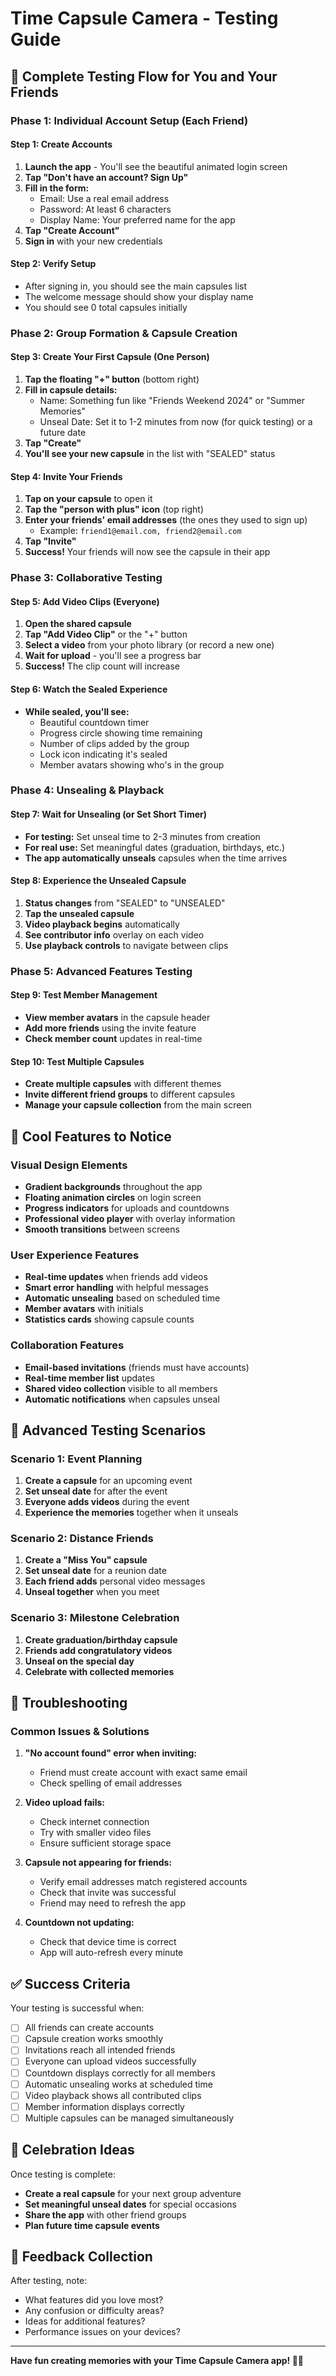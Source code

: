 # Time Capsule Camera - Testing Guide

## 🎯 Complete Testing Flow for You and Your Friends

### Phase 1: Individual Account Setup (Each Friend)

#### Step 1: Create Accounts
1. **Launch the app** - You'll see the beautiful animated login screen
2. **Tap "Don't have an account? Sign Up"**
3. **Fill in the form:**
   - Email: Use a real email address
   - Password: At least 6 characters
   - Display Name: Your preferred name for the app
4. **Tap "Create Account"**
5. **Sign in** with your new credentials

#### Step 2: Verify Setup
- After signing in, you should see the main capsules list
- The welcome message should show your display name
- You should see 0 total capsules initially

### Phase 2: Group Formation & Capsule Creation

#### Step 3: Create Your First Capsule (One Person)
1. **Tap the floating "+" button** (bottom right)
2. **Fill in capsule details:**
   - Name: Something fun like "Friends Weekend 2024" or "Summer Memories"
   - Unseal Date: Set it to 1-2 minutes from now (for quick testing) or a future date
3. **Tap "Create"**
4. **You'll see your new capsule** in the list with "SEALED" status

#### Step 4: Invite Your Friends
1. **Tap on your capsule** to open it
2. **Tap the "person with plus" icon** (top right)
3. **Enter your friends' email addresses** (the ones they used to sign up)
   - Example: `friend1@email.com, friend2@email.com`
4. **Tap "Invite"**
5. **Success!** Your friends will now see the capsule in their app

### Phase 3: Collaborative Testing

#### Step 5: Add Video Clips (Everyone)
1. **Open the shared capsule**
2. **Tap "Add Video Clip"** or the "+" button
3. **Select a video** from your photo library (or record a new one)
4. **Wait for upload** - you'll see a progress bar
5. **Success!** The clip count will increase

#### Step 6: Watch the Sealed Experience
- **While sealed, you'll see:**
  - Beautiful countdown timer
  - Progress circle showing time remaining
  - Number of clips added by the group
  - Lock icon indicating it's sealed
  - Member avatars showing who's in the group

### Phase 4: Unsealing & Playback

#### Step 7: Wait for Unsealing (or Set Short Timer)
- **For testing:** Set unseal time to 2-3 minutes from creation
- **For real use:** Set meaningful dates (graduation, birthdays, etc.)
- **The app automatically unseals** capsules when the time arrives

#### Step 8: Experience the Unsealed Capsule
1. **Status changes** from "SEALED" to "UNSEALED"
2. **Tap the unsealed capsule**
3. **Video playback begins** automatically
4. **See contributor info** overlay on each video
5. **Use playback controls** to navigate between clips

### Phase 5: Advanced Features Testing

#### Step 9: Test Member Management
- **View member avatars** in the capsule header
- **Add more friends** using the invite feature
- **Check member count** updates in real-time

#### Step 10: Test Multiple Capsules
- **Create multiple capsules** with different themes
- **Invite different friend groups** to different capsules
- **Manage your capsule collection** from the main screen

## 🎨 Cool Features to Notice

### Visual Design Elements
- **Gradient backgrounds** throughout the app
- **Floating animation circles** on login screen
- **Progress indicators** for uploads and countdowns
- **Professional video player** with overlay information
- **Smooth transitions** between screens

### User Experience Features
- **Real-time updates** when friends add videos
- **Smart error handling** with helpful messages
- **Automatic unsealing** based on scheduled time
- **Member avatars** with initials
- **Statistics cards** showing capsule counts

### Collaboration Features
- **Email-based invitations** (friends must have accounts)
- **Real-time member list** updates
- **Shared video collection** visible to all members
- **Automatic notifications** when capsules unseal

## 🚀 Advanced Testing Scenarios

### Scenario 1: Event Planning
1. **Create a capsule** for an upcoming event
2. **Set unseal date** for after the event
3. **Everyone adds videos** during the event
4. **Experience the memories** together when it unseals

### Scenario 2: Distance Friends
1. **Create a "Miss You" capsule**
2. **Set unseal date** for a reunion date
3. **Each friend adds** personal video messages
4. **Unseal together** when you meet

### Scenario 3: Milestone Celebration
1. **Create graduation/birthday capsule**
2. **Friends add congratulatory videos**
3. **Unseal on the special day**
4. **Celebrate with collected memories**

## 🔧 Troubleshooting

### Common Issues & Solutions

1. **"No account found" error when inviting:**
   - Friend must create account with exact same email
   - Check spelling of email addresses

2. **Video upload fails:**
   - Check internet connection
   - Try with smaller video files
   - Ensure sufficient storage space

3. **Capsule not appearing for friends:**
   - Verify email addresses match registered accounts
   - Check that invite was successful
   - Friend may need to refresh the app

4. **Countdown not updating:**
   - Check that device time is correct
   - App will auto-refresh every minute

## ✅ Success Criteria

Your testing is successful when:
- [ ] All friends can create accounts
- [ ] Capsule creation works smoothly
- [ ] Invitations reach all intended friends
- [ ] Everyone can upload videos successfully
- [ ] Countdown displays correctly for all members
- [ ] Automatic unsealing works at scheduled time
- [ ] Video playback shows all contributed clips
- [ ] Member information displays correctly
- [ ] Multiple capsules can be managed simultaneously

## 🎉 Celebration Ideas

Once testing is complete:
- **Create a real capsule** for your next group adventure
- **Set meaningful unseal dates** for special occasions
- **Share the app** with other friend groups
- **Plan future time capsule events**

## 📝 Feedback Collection

After testing, note:
- What features did you love most?
- Any confusion or difficulty areas?
- Ideas for additional features?
- Performance issues on your devices?

---

**Have fun creating memories with your Time Capsule Camera app! 📱✨**